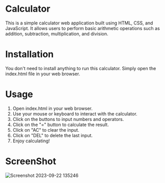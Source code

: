 # Calculator

This is a simple calculator web application built using HTML, CSS, and JavaScript. It allows users to perform basic arithmetic operations such as addition, subtraction, multiplication, and division.

# Installation
You don't need to install anything to run this calculator. Simply open the index.html file in your web browser.

# Usage
1. Open index.html in your web browser.
2. Use your mouse or keyboard to interact with the calculator.
3. Click on the buttons to input numbers and operators.
4. Click on the "=" button to calculate the result.
5. Click on "AC" to clear the input.
6. Click on "DEL" to delete the last input.
7. Enjoy calculating!

# ScreenShot

![Screenshot 2023-09-22 135246](https://github.com/mangesh0137/Calculator/assets/131867192/de240d8b-6cb3-4f3a-b1f1-f464f4df10ac)
